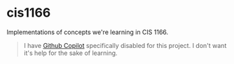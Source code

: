 # cis1166

Implementations of concepts we're learning in CIS 1166.

> I have [Github Copilot](https://github.com/features/copilot) specifically disabled for this project.
> I don't want it's help for the sake of learning.
